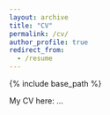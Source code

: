 ```yaml
---
layout: archive
title: "CV"
permalink: /cv/
author_profile: true
redirect_from:
  - /resume
---
```


{% include base_path %}

My CV here:
  ...
